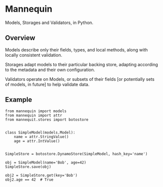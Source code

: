 # Mannequin

Models, Storages and Validators, in Python.

## Overview

Models describe only their fields, types, and local methods, along with locally
consistent validation.

Storages adapt models to their particular backing store, adapting according to
the metadata and their own configuration.

Validators operate on Models, or subsets of their fields [or potentially sets
of models, in future] to help validate data.


## Example

```
from mannequin import models
from mannequin import attr
from mannequit.stores import botostore


class SimpleModel(models.Model):
    name = attr.StringValue()
    age = attr.IntValue()


SimpleStore = botostore.DynamoStore(SimpleModel, hash_key='name')

obj = SimpleModel(name='Bob', age=42)
SimpleStore.save(obj)

obj2 = SimpleStore.get(key='Bob')
obj2.age == 42  # True
```
